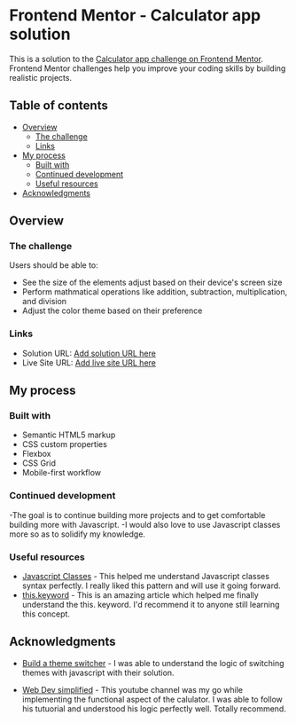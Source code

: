 # Frontend Mentor - Calculator app solution

This is a solution to the [Calculator app challenge on Frontend Mentor](https://www.frontendmentor.io/challenges/calculator-app-9lteq5N29). Frontend Mentor challenges help you improve your coding skills by building realistic projects. 

## Table of contents

- [Overview](#overview)
  - [The challenge](#the-challenge)
  - [Links](#links)
- [My process](#my-process)
  - [Built with](#built-with)
  - [Continued development](#continued-development)
  - [Useful resources](#useful-resources)
- [Acknowledgments](#acknowledgments)



## Overview

### The challenge

Users should be able to:

- See the size of the elements adjust based on their device's screen size
- Perform mathmatical operations like addition, subtraction, multiplication, and division
- Adjust the color theme based on their preference


### Links

- Solution URL: [Add solution URL here](https://your-solution-url.com)
- Live Site URL: [Add live site URL here](https://your-live-site-url.com)

## My process

### Built with

- Semantic HTML5 markup
- CSS custom properties
- Flexbox
- CSS Grid
- Mobile-first workflow


### Continued development

-The goal is to continue building more projects and to get comfortable building more with Javascript. 
-I would also love to use Javascript classes more so as to solidify my knowledge.   

### Useful resources

- [Javascript Classes](https://www.w3schools.com/js/js_classes.asp) - This helped me understand Javascript classes syntax perfectly. I really liked this pattern and will use it going forward.
- [this.keyword](https://developer.mozilla.org/en-US/docs/Web/JavaScript/Reference/Operators/this) - This is an amazing article which helped me finally understand the this. keyword. I'd recommend it to anyone still learning this concept.

## Acknowledgments

- [Build a theme switcher](https://www.studytonight.com/post/build-a-theme-switcher-for-your-website-with-javascript) - I was able to understand the logic of switching themes with javascript with their solution.

- [Web Dev simplified](https://www.youtube.com/c/WebDevSimplified) - This youtube channel was my go while implementing the functional aspect of the calulator. I was able to follow his tutuorial and understood his logic perfectly well. Totally recommend.





